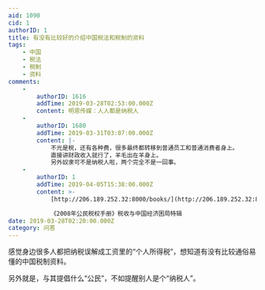 ```yaml
---
aid: 1090
cid: 1
authorID: 1
title: 有没有比较好的介绍中国税法和税制的资料
tags:
    - 中国
    - 税法
    - 税制
    - 资料
comments:
    -
        authorID: 1616
        addTime: 2019-03-28T02:53:00.000Z
        content: 明恩传媒：人人都是纳税人
    -
        authorID: 1680
        addTime: 2019-03-31T03:07:00.000Z
        content: |-
            不光是税，还有各种费，很多最终都转移到普通员工和普通消费者身上。  
            直接讲财政收入就行了，羊毛出在羊身上。  
            另外奴隶可不是纳税人啦，两个完全不是一回事。
    -
        authorID: 1
        addTime: 2019-04-05T15:38:00.000Z
        content: >-
            [http://206.189.252.32:8000/books/](http://206.189.252.32:8000/books/)  

            《2008年公民税权手册》税收与中国经济困局特辑
date: 2019-03-28T02:20:00.000Z
category: 问答
---
```


感觉身边很多人都把纳税误解成工资里的“个人所得税”，想知道有没有比较通俗易懂的中国税制资料。

另外就是，与其提倡什么“公民”，不如提醒别人是个“纳税人”。

